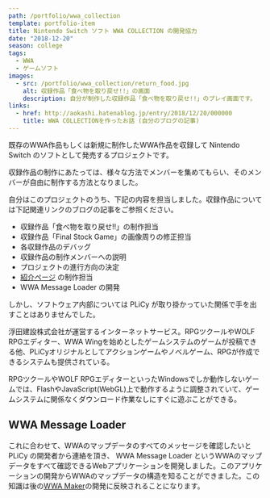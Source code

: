 ```yaml
---
path: /portfolio/wwa_collection
template: portfolio-item
title: Nintendo Switch ソフト WWA COLLECTION の開発協力
date: "2018-12-20"
season: college
tags:
  - WWA
  - ゲームソフト
images:
  - src: /portfolio/wwa_collection/return_food.jpg
    alt: 収録作品「食べ物を取り戻せ!!」の画面
    description: 自分が制作した収録作品「食べ物を取り戻せ!!」のプレイ画面です。
links:
  - href: http://aokashi.hatenablog.jp/entry/2018/12/20/000000
    title: WWA COLLECTIONを作ったお話 (自分のブログの記事)
---
```


既存のWWA作品もしくは新規に制作したWWA作品を収録して Nintendo Switch のソフトとして発売するプロジェクトです。

収録作品の制作にあたっては、様々な方法でメンバーを集めてもらい、そのメンバーが自由に制作する方法となりました。

自分はこのプロジェクトのうち、下記の内容を担当しました。収録作品については下記関連リンクのブログの記事をご参照ください。

- 収録作品「食べ物を取り戻せ!!」の制作担当
- 収録作品「Final Stock Game」の画像周りの修正担当
- 各収録作品のデバッグ
- 収録作品の制作メンバーへの説明
- プロジェクトの進行方向の決定
- [紹介ページ](https://www.wwafansq.com/works/wwa_collection) の制作担当
- WWA Message Loader の開発

しかし、ソフトウェア内部については PLiCy が取り掛かっていた関係で手を出すことはありませんでした。

<about-note title="PLiCy とは" link="https://plicy.net" linkname="PLiCy">

浮田建設株式会社が運営するインターネットサービス。RPGツクールやWOLF RPGエディター、WWA Wingを始めとしたゲームシステムのゲームが投稿できる他、PLiCyオリジナルとしてアクションゲームやノベルゲーム、RPGが作成できるシステムも提供されている。

RPGツクールやWOLF RPGエディターといったWindowsでしか動作しないゲームでは、FlashやJavaScript(WebGL)上で動作するように調整されていて、ゲームシステムに関係なくダウンロード作業なしにすぐに遊ぶことができる。

</about-note>

## WWA Message Loader
これに合わせて、WWAのマップデータのすべてのメッセージを確認したいと PLiCy の開発者から連絡を頂き、 WWA Message Loader というWWAのマップデータをすべて確認できるWebアプリケーションを開発しました。このアプリケーションの開発からWWAのマップデータの構造を知ることができました。この知識は後の[WWA Maker](wwa_maker)の開発に反映されることになります。
